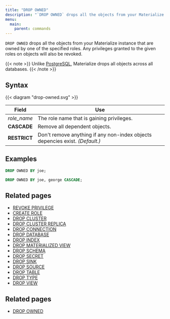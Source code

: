 ```yaml
---
title: "DROP OWNED"
description: "`DROP OWNED` drops all the objects from your Materialize instance that are owned by one of the specified roles. Any privileges granted to the given roles on objects will also be revoked."
menu:
  main:
    parent: commands
---
```


`DROP OWNED` drops all the objects from your Materialize instance that are owned by one of the specified roles. Any privileges granted to the given roles on objects will also be revoked.

{{< note >}}
Unlike [PostgreSQL](https://www.postgresql.org/docs/current/sql-drop-owned.html), Materialize drops
all objects across all databases.
{{< /note >}}

## Syntax

{{< diagram "drop-owned.svg" >}}

Field | Use
------|-----
_role_name_   | The role name that is gaining privileges.
**CASCADE** | Remove all dependent objects.
**RESTRICT**  | Don't remove anything if any non-index objects depencies exist. _(Default.)_

## Examples

```sql
DROP OWNED BY joe;
```

```sql
DROP OWNED BY joe, george CASCADE;
```

## Related pages

- [REVOKE PRIVILEGE](../revoke-privilege)
- [CREATE ROLE](../create-role)
- [DROP CLUSTER](../drop-cluster)
- [DROP CLUSTER REPLICA](../drop-cluster-replica)
- [DROP CONNECTION](../drop-connection)
- [DROP DATABASE](../drop-database)
- [DROP INDEX](../drop-index)
- [DROP MATERIALIZED VIEW](../drop-materialized-view)
- [DROP SCHEMA](../drop-schema)
- [DROP SECRET](../drop-secret)
- [DROP SINK](../drop-sink)
- [DROP SOURCE](../drop-source)
- [DROP TABLE](../drop-table)
- [DROP TYPE](../drop-type)
- [DROP VIEW](../drop-view)


## Related pages

- [DROP OWNED](../drop-owned)